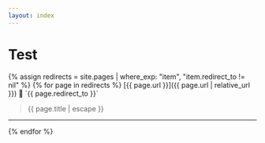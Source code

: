 ```yaml
---
layout: index
---
```

<h1>Test</h1>
{% assign redirects = site.pages | where_exp: "item", "item.redirect_to != nil" %}
{% for page in redirects %}
  [{{ page.url }}]({{ page.url | relative_url }}) 🔀 `{{ page.redirect_to }}`

  > {{ page.title | escape }}

  ---
{% endfor %}
